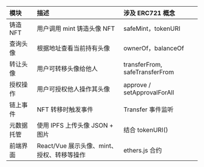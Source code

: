 | **模块**   | **描述**                                   | **涉及 ERC721 概念**           |
| :--------- | :----------------------------------------- | :----------------------------- |
| 铸造 NFT   | 用户调用 mint 铸造头像 NFT                 | safeMint，tokenURI             |
| 查询头像   | 根据地址查看当前持有头像                   | ownerOf，balanceOf             |
| 转让头像   | 用户可转移头像给他人                       | transferFrom, safeTransferFrom |
| 授权操作   | 用户可授权他人操作其头像                   | approve / setApprovalForAll    |
| 链上事件   | NFT 转移时触发事件                         | Transfer 事件监听              |
| 元数据托管 | 使用 IPFS 上传头像 JSON + 图片             | 结合 tokenURI()                |
| 前端界面   | React/Vue 展示头像、mint、授权、转移等操作 | ethers.js 合约                 |
